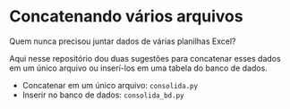 # Concatenando vários arquivos

Quem nunca precisou juntar dados de várias planilhas Excel?

Aqui nesse repositório dou duas sugestões para concatenar esses dados em um único arquivo ou inserí-los em uma tabela do banco de dados.

* Concatenar em um único arquivo: `consolida.py`
* Inserir no banco de dados: `consolida_bd.py`
